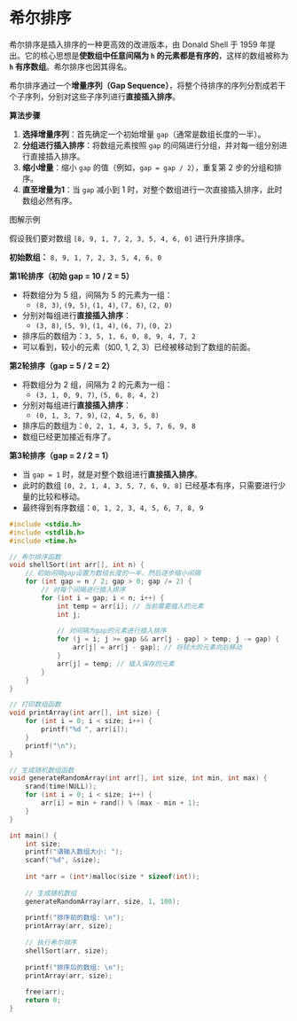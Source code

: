 # 希尔排序

希尔排序是插入排序的一种更高效的改进版本，由 Donald Shell 于 1959 年提出。它的核心思想是**使数组中任意间隔为 `h` 的元素都是有序的**，这样的数组被称为 **`h` 有序数组**。希尔排序也因其得名。

希尔排序通过一个**增量序列（Gap Sequence）**，将整个待排序的序列分割成若干个子序列，分别对这些子序列进行**直接插入排序**。

**算法步骤**

1. **选择增量序列**：首先确定一个初始增量 `gap`（通常是数组长度的一半）。
2. **分组进行插入排序**：将数组元素按照 `gap` 的间隔进行分组，并对每一组分别进行直接插入排序。
3. **缩小增量**：缩小 `gap` 的值（例如，`gap = gap / 2`），重复第 2 步的分组和排序。
4. **直至增量为1**：当 `gap` 减小到 1 时，对整个数组进行一次直接插入排序，此时数组必然有序。

图解示例

假设我们要对数组 `[8, 9, 1, 7, 2, 3, 5, 4, 6, 0]` 进行升序排序。

**初始数组：** `8, 9, 1, 7, 2, 3, 5, 4, 6, 0`

**第1轮排序（初始 gap = 10 / 2 = 5）**

- 将数组分为 5 组，间隔为 5 的元素为一组：
    - `(8, 3)`, `(9, 5)`, `(1, 4)`, `(7, 6)`, `(2, 0)`
- 分别对每组进行**直接插入排序**：
    - `(3, 8)`, `(5, 9)`, `(1, 4)`, `(6, 7)`, `(0, 2)`
- 排序后的数组为：`3, 5, 1, 6, 0, 8, 9, 4, 7, 2`
- 可以看到，较小的元素（如0, 1, 2, 3）已经被移动到了数组的前面。

**第2轮排序（gap = 5 / 2 = 2）**

- 将数组分为 2 组，间隔为 2 的元素为一组：
    - `(3, 1, 0, 9, 7)`, `(5, 6, 8, 4, 2)`
- 分别对每组进行**直接插入排序**：
    - `(0, 1, 3, 7, 9)`, `(2, 4, 5, 6, 8)`
- 排序后的数组为：`0, 2, 1, 4, 3, 5, 7, 6, 9, 8`
- 数组已经更加接近有序了。

**第3轮排序（gap = 2 / 2 = 1）**

- 当 `gap = 1` 时，就是对整个数组进行**直接插入排序**。
- 此时的数组 `[0, 2, 1, 4, 3, 5, 7, 6, 9, 8]` 已经基本有序，只需要进行少量的比较和移动。
- 最终得到有序数组：`0, 1, 2, 3, 4, 5, 6, 7, 8, 9`

```c
#include <stdio.h>
#include <stdlib.h>
#include <time.h>

// 希尔排序函数
void shellSort(int arr[], int n) {
    // 初始间隔gap设置为数组长度的一半，然后逐步缩小间隔
    for (int gap = n / 2; gap > 0; gap /= 2) {
        // 对每个间隔进行插入排序
        for (int i = gap; i < n; i++) {
            int temp = arr[i]; // 当前需要插入的元素
            int j;
            
            // 对间隔为gap的元素进行插入排序
            for (j = i; j >= gap && arr[j - gap] > temp; j -= gap) {
                arr[j] = arr[j - gap]; // 将较大的元素向后移动
            }
            arr[j] = temp; // 插入保存的元素
        }
    }
}

// 打印数组函数
void printArray(int arr[], int size) {
    for (int i = 0; i < size; i++) {
        printf("%d ", arr[i]);
    }
    printf("\n");
}

// 生成随机数组函数
void generateRandomArray(int arr[], int size, int min, int max) {
    srand(time(NULL));
    for (int i = 0; i < size; i++) {
        arr[i] = min + rand() % (max - min + 1);
    }
}

int main() {
    int size;
    printf("请输入数组大小: ");
    scanf("%d", &size);
    
    int *arr = (int*)malloc(size * sizeof(int));
    
    // 生成随机数组
    generateRandomArray(arr, size, 1, 100);
    
    printf("排序前的数组: \n");
    printArray(arr, size);
    
    // 执行希尔排序
    shellSort(arr, size);
    
    printf("排序后的数组: \n");
    printArray(arr, size);
    
    free(arr);
    return 0;
}
```





